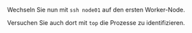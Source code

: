 Wechseln Sie nun mit `ssh node01` auf den ersten Worker-Node.

Versuchen Sie auch dort mit `top` die Prozesse zu identifizieren.
